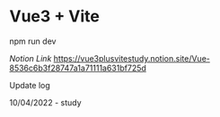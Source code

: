 # Vue3 + Vite

npm run dev

*Notion Link*
https://vue3plusvitestudy.notion.site/Vue-8536c6b3f28747a1a71111a631bf725d

Update log

10/04/2022 - study

